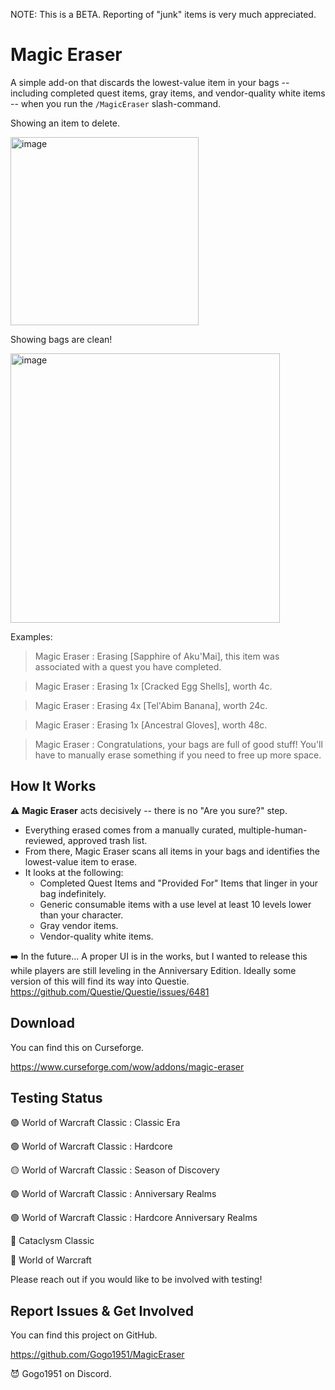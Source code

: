 NOTE: This is a BETA. Reporting of "junk" items is very much appreciated.

# Magic Eraser

A simple add-on that discards the lowest-value item in your bags -- including completed quest items, gray items, and vendor-quality white items -- when you run the `/MagicEraser` slash-command.

Showing an item to delete.

<img width="301" alt="image" src="https://github.com/user-attachments/assets/f6f9107a-5c66-4dce-8369-920f1d1a3a5d">

Showing bags are clean!

<img width="431" alt="image" src="https://github.com/user-attachments/assets/323e7aa1-c7cd-4f3c-8739-3d35d15611eb">

Examples:

> Magic Eraser : Erasing \[Sapphire of Aku'Mai\], this item was associated with a quest you have completed.

> Magic Eraser : Erasing 1x \[Cracked Egg Shells\], worth 4c. 

> Magic Eraser : Erasing 4x \[Tel'Abim Banana\], worth 24c.

> Magic Eraser : Erasing 1x \[Ancestral Gloves\], worth 48c.

> Magic Eraser : Congratulations, your bags are full of good stuff! You'll have to manually erase something if you need to free up more space.

## How It Works

⚠️ **Magic Eraser** acts decisively -- there is no "Are you sure?" step. 

* Everything erased comes from a manually curated, multiple-human-reviewed, approved trash list.
* From there, Magic Eraser scans all items in your bags and identifies the lowest-value item to erase.
* It looks at the following:
  * Completed Quest Items and "Provided For" Items that linger in your bag indefinitely.
  * Generic consumable items with a use level at least 10 levels lower than your character.
  * Gray vendor items.
  * Vendor-quality white items.

➡️ In the future... A proper UI is in the works, but I wanted to release this while players are still leveling in the Anniversary Edition. Ideally some version of this will find its way into Questie. https://github.com/Questie/Questie/issues/6481

## Download

You can find this on Curseforge.

https://www.curseforge.com/wow/addons/magic-eraser

## Testing Status

🟢 World of Warcraft Classic : Classic Era

🟢 World of Warcraft Classic : Hardcore

🟡 World of Warcraft Classic : Season of Discovery

🟢 World of Warcraft Classic : Anniversary Realms

🟢 World of Warcraft Classic : Hardcore Anniversary Realms

🔴 Cataclysm Classic

🔴 World of Warcraft

Please reach out if you would like to be involved with testing!

## Report Issues & Get Involved

You can find this project on GitHub.

https://github.com/Gogo1951/MagicEraser

😈 Gogo1951 on Discord.
